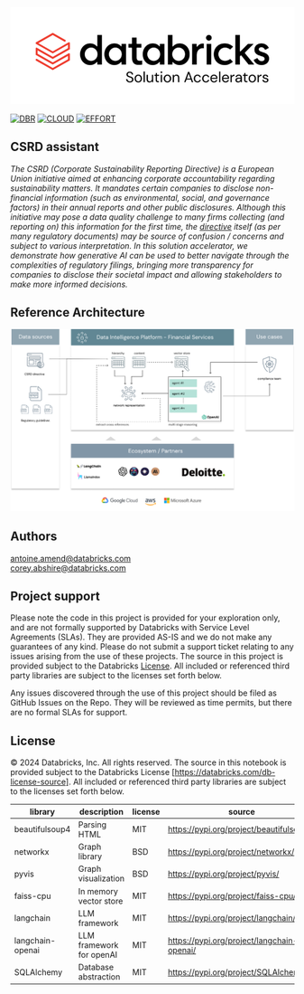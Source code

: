 <img src=https://raw.githubusercontent.com/databricks-industry-solutions/.github/main/profile/solacc_logo.png width="600px">

[![DBR](https://img.shields.io/badge/15.0ML-red?logo=databricks&style=for-the-badge)](https://docs.databricks.com/release-notes/runtime/CHANGE_ME.html)
[![CLOUD](https://img.shields.io/badge/All-blue?logo=googlecloud&style=for-the-badge)](https://databricks.com/try-databricks)
[![EFFORT](https://img.shields.io/badge/2_days-orange?style=for-the-badge)](https://databricks.com/try-databricks)


## CSRD assistant
*The CSRD (Corporate Sustainability Reporting Directive) is a European Union initiative aimed at enhancing corporate accountability regarding sustainability matters. It mandates certain companies to disclose non-financial information (such as environmental, social, and governance factors) in their annual reports and other public disclosures. Although this initiative may pose a data quality challenge to many firms collecting (and reporting on) this information for the first time, the [directive](https://eur-lex.europa.eu/legal-content/EN/TXT/?uri=CELEX:02013L0034-20240109&qid=1712714544806) itself (as per many regulatory documents) may be source of confusion / concerns and subject to various interpretation. In this solution accelerator, we demonstrate how generative AI can be used to better navigate through the complexities of regulatory filings, bringing more transparency for companies to disclose their societal impact and allowing stakeholders to make more informed decisions.*

## Reference Architecture
![reference_architecture.png](https://raw.githubusercontent.com/databricks-industry-solutions/csrd_assistant/main/images/reference_architecture.png)

## Authors
<antoine.amend@databricks.com><br>
<corey.abshire@databricks.com>

## Project support 

Please note the code in this project is provided for your exploration only, and are not formally supported by Databricks with Service Level Agreements (SLAs). They are provided AS-IS and we do not make any guarantees of any kind. Please do not submit a support ticket relating to any issues arising from the use of these projects. The source in this project is provided subject to the Databricks [License](./LICENSE.md). All included or referenced third party libraries are subject to the licenses set forth below.

Any issues discovered through the use of this project should be filed as GitHub Issues on the Repo. They will be reviewed as time permits, but there are no formal SLAs for support. 

## License

&copy; 2024 Databricks, Inc. All rights reserved. The source in this notebook is provided subject to the Databricks License [https://databricks.com/db-license-source].  All included or referenced third party libraries are subject to the licenses set forth below.

| library                                | description             | license    | source                                              |
|----------------------------------------|-------------------------|------------|-----------------------------------------------------|
|beautifulsoup4|Parsing HTML|MIT|https://pypi.org/project/beautifulsoup4/|
|networkx|Graph library|BSD|https://pypi.org/project/networkx/|
|pyvis|Graph visualization|BSD|https://pypi.org/project/pyvis/|
|faiss-cpu|In memory vector store|MIT|https://pypi.org/project/faiss-cpu/|
|langchain|LLM framework|MIT|https://pypi.org/project/langchain/|
|langchain-openai|LLM framework for openAI|MIT|https://pypi.org/project/langchain-openai/|
|SQLAlchemy|Database abstraction|MIT|https://pypi.org/project/SQLAlchemy/|